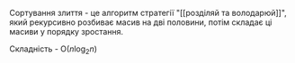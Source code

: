 Сортування злиття - це алгоритм стратегії "[[розділяй та володарюй]]", який рекурсивно розбиває масив на дві половини, потім складає ці масиви у порядку зростання.

Складність - O($n\log_{2}{n}$)